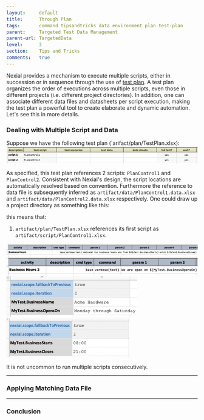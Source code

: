 ```yaml
---
layout:     default
title:      Through Plan
tags:       command tipsandtricks data environment plan test-plan
parent:     Targeted Test Data Management
parent-url: TargetedData
level:      3
section:    Tips and Tricks
comments:   true
---
```



Nexial provides a mechanism to execute multiple scripts, either in succession or in sequence through the use of
[test plan](../userguide/UnderstandingExcelTemplates#anatomy-of-a-nexial-test-plan). A test plan organizes the order 
of executions across multiple scripts, even those in different projects (i.e. different project directories). In 
addition, one can associate different data files and datasheets per script execution, making the test plan a powerful 
tool to create elaborate and dynamic automation. Let's see this in more details.


### Dealing with Multiple Script and Data
Suppose we have the following test plan (`arifact/plan/TestPlan.xlsx):<br/>
![](image/TargetedData_Plan1.png)<br/>

As specified, this test plan references 2 scripts: `PlanControl1` and `PlanControl2`. Consistent with 
Nexial's design, the script locations are automatically resolved based on convention. Furthermore the reference to
data file is subsequently inferred as `artifact/data/PlanControl1.data.xlsx` and `artifact/data/PlanControl2.data.xlsx` 
respectively. One could draw up a project directory as something like this:

 
this means that:
1. `artifact/plan/TestPlan.xlsx` references its first script as `artifact/script/PlanControl1.xlsx`. 


![](image/TargetedData_Plan2.png)<br/>
![](image/TargetedData_Plan3.png)<br/>
![](image/TargetedData_Plan4.png)<br/>
![](image/TargetedData_Plan5.png)<br/>

It is not uncommon to run multiple scripts consecutively.

-----

### Applying Matching Data File

-----

### Conclusion
